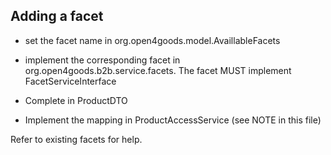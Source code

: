 ## Adding a facet
- set the facet name in org.open4goods.model.AvaillableFacets
- implement the corresponding facet in org.open4goods.b2b.service.facets. The facet MUST implement FacetServiceInterface

- Complete in ProductDTO
- Implement the mapping in ProductAccessService (see NOTE in this file)

Refer to existing facets for help.